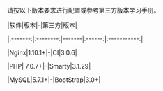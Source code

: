 请按以下版本要求进行配置或参考第三方版本学习手册。



\|软件\|版本\|-\|第三方\|版本\|

\|:-------:\|:--------:\|-------\|:------:\|:-----------:\|

\|Nginx\|1.10.1+\|-\|CI\|3.0.6\|

\|PHP\| 7.0.7+\|-\|Smarty\|3.1.29\|

\|MySQL\|5.7.1+\|-\|BootStrap\|3.0+\|

